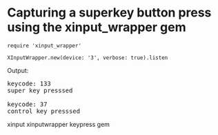 # Capturing a superkey button press using the xinput_wrapper gem

    require 'xinput_wrapper'

    XInputWrapper.new(device: '3', verbose: true).listen

Output:

<pre>
keycode: 133
super key presssed

keycode: 37
control key presssed
</pre>

xinput xinputwrapper keypress gem
